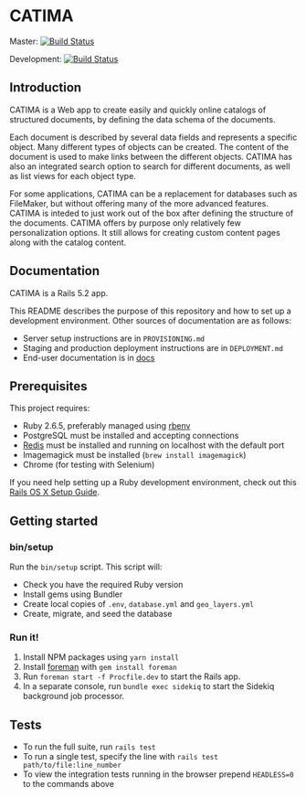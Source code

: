 # CATIMA

Master:
[![Build Status](https://travis-ci.com/catima/catima.svg?branch=master)](https://travis-ci.com/catima/catima)

Development:
[![Build Status](https://travis-ci.com/catima/catima.svg?branch=development)](https://travis-ci.com/catima/catima)

## Introduction

CATIMA is a Web app to create easily and quickly online catalogs of structured documents, by defining the data schema of the documents.

Each document is described by several data fields and represents a specific object. Many different types of objects can be created. The content of the document is used to make links between the different objects. CATIMA has also an integrated search option to search for different documents, as well as list views for each object type.

For some applications, CATIMA can be a replacement for databases such as FileMaker, but without offering many of the more advanced features. CATIMA is inteded to just work out of the box after defining the structure of the documents. CATIMA offers by purpose only relatively few personalization options. It still allows for creating custom content pages along with the catalog content.

## Documentation

CATIMA is a Rails 5.2 app.

This README describes the purpose of this repository and how to set up a development environment. Other sources of documentation are as follows:

* Server setup instructions are in `PROVISIONING.md`
* Staging and production deployment instructions are in `DEPLOYMENT.md`
* End-user documentation is in [docs](docs)


## Prerequisites

This project requires:

* Ruby 2.6.5, preferably managed using [rbenv][]
* PostgreSQL must be installed and accepting connections
* [Redis][] must be installed and running on localhost with the default port
* Imagemagick must be installed (`brew install imagemagick`)
* Chrome (for testing with Selenium)

If you need help setting up a Ruby development environment, check out this [Rails OS X Setup Guide](https://mattbrictson.com/rails-osx-setup-guide).

## Getting started

### bin/setup

Run the `bin/setup` script. This script will:

* Check you have the required Ruby version
* Install gems using Bundler
* Create local copies of `.env`, `database.yml` and `geo_layers.yml`
* Create, migrate, and seed the database

### Run it!

1. Install NPM packages using `yarn install`
2. Install [foreman](https://github.com/ddollar/foreman) with `gem install foreman`
3. Run `foreman start -f Procfile.dev` to start the Rails app.
4. In a separate console, run `bundle exec sidekiq` to start the Sidekiq background job processor.

[rbenv]:https://github.com/sstephenson/rbenv
[redis]:http://redis.io

## Tests

* To run the full suite, run `rails test`
* To run a single test, specify the line with `rails test path/to/file:line_number`
* To view the integration tests running in the browser prepend `HEADLESS=0` to the commands above
